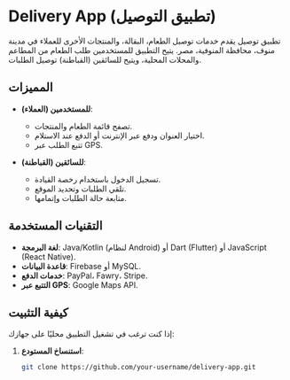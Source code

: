 # Delivery App (تطبيق التوصيل)

تطبيق توصيل يقدم خدمات توصيل الطعام، البقالة، والمنتجات الأخرى للعملاء في مدينة منوف، محافظة المنوفية، مصر. يتيح التطبيق للمستخدمين طلب الطعام من المطاعم والمحلات المحلية، ويتيح للسائقين (القباطنة) توصيل الطلبات.

## المميزات
- **للمستخدمين (العملاء)**:
  - تصفح قائمة الطعام والمنتجات.
  - اختيار العنوان ودفع عبر الإنترنت أو الدفع عند الاستلام.
  - تتبع الطلب عبر GPS.

- **للسائقين (القباطنة)**:
  - تسجيل الدخول باستخدام رخصة القيادة.
  - تلقي الطلبات وتحديد الموقع.
  - متابعة حالة الطلبات وإتمامها.

## التقنيات المستخدمة
- **لغة البرمجة**: Java/Kotlin (لنظام Android) أو Dart (Flutter) أو JavaScript (React Native).
- **قاعدة البيانات**: Firebase أو MySQL.
- **خدمات الدفع**: PayPal، Fawry، Stripe.
- **التتبع عبر GPS**: Google Maps API.

## كيفية التثبيت
إذا كنت ترغب في تشغيل التطبيق محليًا على جهازك:

1. **استنساخ المستودع**:
   ```bash
   git clone https://github.com/your-username/delivery-app.git
